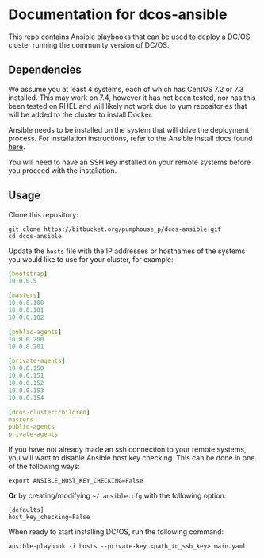 # Documentation for dcos-ansible

This repo contains Ansible playbooks that can be used to deploy a DC/OS cluster
running the community version of DC/OS.

## Dependencies

We assume you at least 4 systems, each of which has CentOS 7.2 or 7.3 installed.
This may work on 7.4, however it has not been tested, nor has this been tested
on RHEL and will likely not work due to yum repositories that will be added to
the cluster to install Docker.

Ansible needs to be installed on the system that will drive the deployment
process. For installation instructions, refer to the Ansible install docs found
[here](http://docs.ansible.com/ansible/latest/intro_installation.html).

You will need to have an SSH key installed on your remote systems before you
proceed with the installation.

## Usage

Clone this repository:

```
git clone https://bitbucket.org/pumphouse_p/dcos-ansible.git
cd dcos-ansible
```

Update the `hosts` file with the IP addresses or hostnames of the systems you
would like to use for your cluster, for example:

```yaml
[bootstrap]
10.0.0.5

[masters]
10.0.0.100
10.0.0.101
10.0.0.102

[public-agents]
10.0.0.200
10.0.0.201

[private-agents]
10.0.0.150
10.0.0.151
10.0.0.152
10.0.0.153
10.0.0.154

[dcos-cluster:children]
masters
public-agents
private-agents
```

If you have not already made an ssh connection to your remote systems, you will
want to disable Ansible host key checking. This can be done in one of the
following ways:

```
export ANSIBLE_HOST_KEY_CHECKING=False
```

**Or** by creating/modifying `~/.ansible.cfg` with the following option:

```
[defaults]
host_key_checking=False
```

When ready to start installing DC/OS, run the following command:

```
ansible-playbook -i hosts --private-key <path_to_ssh_key> main.yaml
```
